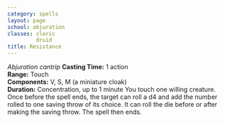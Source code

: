 ```yaml
---
category: spells
layout: page
school: abjuration
classes: cleric
         druid
title: Resistance 
---
```

_Abjuration cantrip_ 
**Casting Time:** 1 action    
**Range:** Touch    
**Components:** V, S, M (a miniature cloak)    
**Duration:** Concentration, up to 1 minute 
You touch one willing creature. Once before the spell ends, the target can roll a d4 and add the number rolled to one saving throw of its choice. It can roll the die before or after making the saving throw. The spell then ends. 